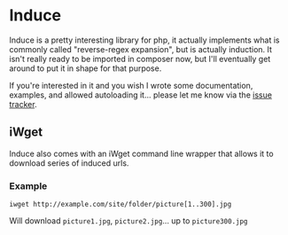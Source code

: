 # Induce

Induce is a pretty interesting library for php, it actually implements what is
commonly called "reverse-regex expansion", but is actually induction. It isn't
really ready to be imported in composer now, but I'll eventually get around to
put it in shape for that purpose.

If you're interested in it and you wish I wrote some documentation, examples, and
allowed autoloading it... please let me know via the [issue tracker][issues].

## iWget

Induce also comes with an iWget command line wrapper that allows it to download series of induced urls.

### Example

    iwget http://example.com/site/folder/picture[1..300].jpg

Will download `picture1.jpg`, `picture2.jpg`... up to `picture300.jpg`

[issues]: https://github.com/zingus/induce/issues
